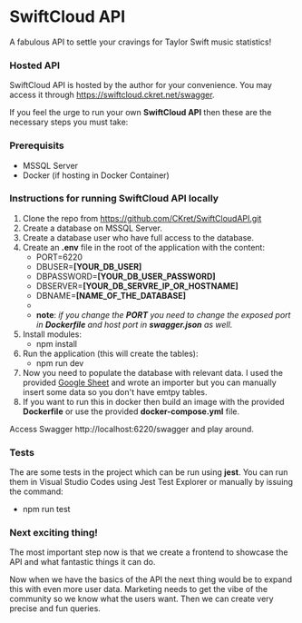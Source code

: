 # SwiftCloud API

A fabulous API to settle your cravings for Taylor Swift music statistics!

### Hosted API
SwiftCloud API is hosted by the author for your convenience.
You may access it through https://swiftcloud.ckret.net/swagger.

If you feel the urge to run your own **SwiftCloud API** then these are the necessary steps you must take:

### Prerequisits

 - MSSQL Server
 - Docker (if hosting in Docker Container)

### Instructions for running SwiftCloud API locally

 1. Clone the repo from https://github.com/CKret/SwiftCloudAPI.git
 2. Create a database on MSSQL Server.
 3. Create a database user who have full access to the database.
 4. Create an **.env** file in the root of the application with the content:
    - PORT=6220
    - DBUSER=**[YOUR_DB_USER]**
    - DBPASSWORD=**[YOUR_DB_USER_PASSWORD]**
    - DBSERVER=**[YOUR_DB_SERVRE_IP_OR_HOSTNAME]**
    - DBNAME=**[NAME_OF_THE_DATABASE]**
	- 
    - **note**: *if you change the **PORT** you need to change the exposed port in **Dockerfile** and host port in **swagger.json** as well.*
 5. Install modules:
    - npm install
 6. Run the application (this will create the tables):
    - npm run dev
 7. Now you need to populate the database with relevant data. I used the provided [Google Sheet](https://docs.google.com/spreadsheets/d/1iNGwJWu4ghwM_jP3U81SRU9oneYqN4DTjW7j9t3lMh8/edit) and wrote an importer but you can manually insert some data so you don't have emtpy tables.
 8. If you want to run this in docker then build an image with the provided **Dockerfile** or use the provided **docker-compose.yml** file.

Access Swagger http://localhost:6220/swagger and play around.

### Tests
The are some tests in the project which can be run using **jest**. You can run them in Visual Studio Codes using Jest Test Explorer or manually by issuing the command:
 - npm run test

### Next exciting thing!
The most important step now is that we create a frontend to showcase the API and what fantastic things it can do.

Now when we have the basics of the API the next thing would be to expand this with even more user data.
Marketing needs to get the vibe of the community so we know what the users want.
Then we can create very precise and fun queries.
